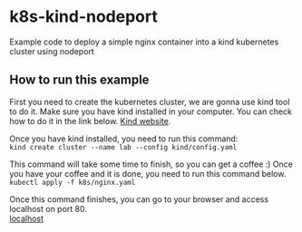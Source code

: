 # k8s-kind-nodeport
Example code to deploy a simple nginx container into a kind kubernetes cluster using nodeport

## How to run this example
First you need to create the kubernetes cluster, we are gonna use kind tool to do it.
Make sure you have kind installed in your computer. You can check how to do it in the link below.
[Kind website](https://kind.sigs.k8s.io/).

Once you have kind installed, you need to run this command:  
`kind create cluster --name lab --config kind/config.yaml`

This command will take some time to finish, so you can get a coffee :)
Once you have your coffee and it is done, you need to run this command below.  
`kubectl apply -f k8s/nginx.yaml`

Once this command finishes, you can go to your browser and access localhost on port 80.  
[localhost](http://localhost:80)
